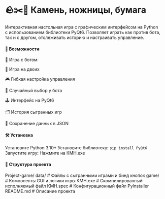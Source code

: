 # 🪨✂️📄 Камень, ножницы, бумага

Интерактивная настольная игра с графическим интерфейсом на Python с использованием библиотеки PyQt6.
Позволяет играть как против бота, так и с другом, отслеживать историю и настраивать управление.
#### 🚀 Возможности

👤 Игра с ботом

👥 Игра на двоих

🎮 Гибкая настройка управления

🧠 Случайный выбор у бота

🕹️ Интерфейс на PyQt6

🗂️ История сыгранных игр

💾 Сохранение данных в JSON
#### 🛠 Установка

Установите Python 3.10+
Установите библиотеку:
``pip install PyQt6``
Запустите игру:
Нажмите на КМН.exe
#### 📁 Структура проекта

Project-game/
data/                # Файлы с сыгранными играми и бинд кнопок 
game/                # Компоненты GUI и логики игры
КМН.exe              # Скомпилированный исполняемый файл
КМН.spec             # Конфигурационный файл PyInstaller
README.md            # Описание проекта
